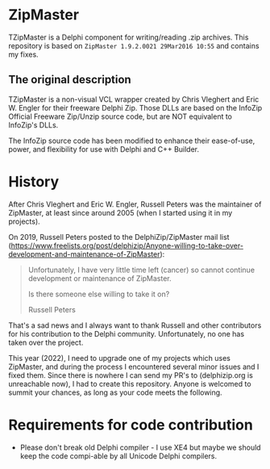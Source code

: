 # ZipMaster
TZipMaster is a Delphi component for writing/reading .zip archives. This repository is based on `ZipMaster 1.9.2.0021 29Mar2016 10:55` and contains my fixes.

## The original description
TZipMaster is a non-visual VCL wrapper created by Chris Vleghert and Eric W. Engler for their freeware Delphi Zip.
Those DLLs are based on the InfoZip Official Freeware Zip/Unzip source code, but are NOT equivalent to InfoZip's DLLs.

The InfoZip source code has been modified to enhance their ease-of-use, power, and flexibility for use with Delphi and C++ Builder.

# History
After Chris Vleghert and Eric W. Engler, Russell Peters was the maintainer of ZipMaster, at least since around 2005 (when I started using it in my projects).

On 2019, Russell Peters posted to the DelphiZip/ZipMaster mail list (https://www.freelists.org/post/delphizip/Anyone-willing-to-take-over-development-and-maintenance-of-ZipMaster):

> Unfortunately, I have very little time left (cancer) so cannot continue 
> development or maintenance of ZipMaster.
> 
> Is there someone else willing to take it on?
> 
> Russell Peters

That's a sad news and I always want to thank Russell and other contributors for his contribution to the Delphi community. Unfortunately, no one has taken over the project.

This year (2022), I need to upgrade one of my projects which uses ZipMaster, and during the process I encountered several minor issues and I fixed them. Since there is nowhere I can send my PR's to (delphizip.org is unreachable now), I had to create this repository. Anyone is welcomed to summit your chances, as long as your code meets the following.

# Requirements for code contribution
- Please don't break old Delphi compiler - I use XE4 but maybe we should keep the code compi-able by all Unicode Delphi compilers.
